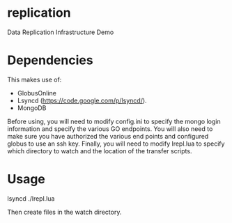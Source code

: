 replication
===========

Data Replication Infrastructure Demo


Dependencies
============

This makes use of:
* GlobusOnline
* Lsyncd (https://code.google.com/p/lsyncd/).  
* MongoDB

Before using, you will need to modify config.ini to specify the mongo login information
and specify the various GO endpoints.  You will also need to make sure you have authorized
the various end points and configured globus to use an ssh key.  Finally, you will need to
modify lrepl.lua to specify which directory to watch and the location of the transfer scripts.

Usage 
=====

lsyncd ./lrepl.lua

Then create files in the watch directory.
